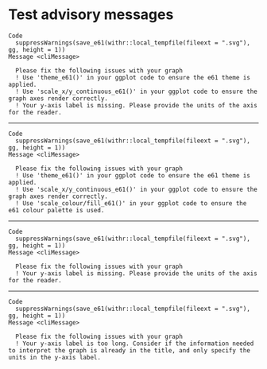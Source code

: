 # Test advisory messages

    Code
      suppressWarnings(save_e61(withr::local_tempfile(fileext = ".svg"), gg, height = 1))
    Message <cliMessage>
      
      Please fix the following issues with your graph
      ! Use 'theme_e61()' in your ggplot code to ensure the e61 theme is applied.
      ! Use 'scale_x/y_continuous_e61()' in your ggplot code to ensure the graph axes render correctly.
      ! Your y-axis label is missing. Please provide the units of the axis for the reader.

---

    Code
      suppressWarnings(save_e61(withr::local_tempfile(fileext = ".svg"), gg, height = 1))
    Message <cliMessage>
      
      Please fix the following issues with your graph
      ! Use 'theme_e61()' in your ggplot code to ensure the e61 theme is applied.
      ! Use 'scale_x/y_continuous_e61()' in your ggplot code to ensure the graph axes render correctly.
      ! Use 'scale_colour/fill_e61()' in your ggplot code to ensure the e61 colour palette is used.

---

    Code
      suppressWarnings(save_e61(withr::local_tempfile(fileext = ".svg"), gg, height = 1))
    Message <cliMessage>
      
      Please fix the following issues with your graph
      ! Your y-axis label is missing. Please provide the units of the axis for the reader.

---

    Code
      suppressWarnings(save_e61(withr::local_tempfile(fileext = ".svg"), gg, height = 1))
    Message <cliMessage>
      
      Please fix the following issues with your graph
      ! Your y-axis label is too long. Consider if the information needed to interpret the graph is already in the title, and only specify the units in the y-axis label.

